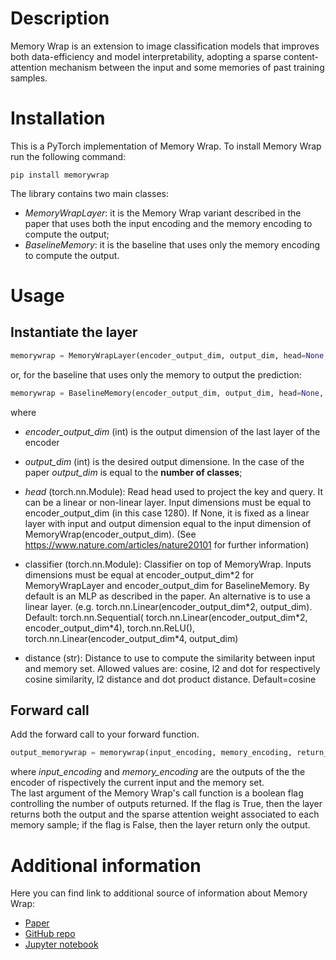 # Description
Memory Wrap is an extension to image classification models that improves both data-efficiency and model interpretability, adopting a sparse content-attention mechanism between the input and some memories of past training samples.

# Installation
This is a PyTorch implementation of Memory Wrap. To install Memory Wrap run the following command:
```
pip install memorywrap
```

The library contains two main classes:
- *MemoryWrapLayer*: it is the Memory Wrap variant described in the paper that uses both the input encoding and the memory encoding to compute the output;
- *BaselineMemory*: it is the baseline that uses only the memory encoding to compute the output.

# Usage
## Instantiate the layer
```python
memorywrap = MemoryWrapLayer(encoder_output_dim, output_dim, head=None, classifier=None, distance='cosine')
```
or, for the baseline that uses only the memory to output the prediction:
```python
memorywrap = BaselineMemory(encoder_output_dim, output_dim, head=None, classifier=None, distance='cosine')
```
where
- *encoder_output_dim* (int) is the output dimension of the last layer of the encoder 
- *output_dim* (int) is the desired output dimensione. In the case of the paper *output_dim* is equal to the **number of classes**;
- *head* (torch.nn.Module): Read head used to project the key and query. It can be a linear or non-linear layer. Input dimensions must be equal to encoder_output_dim (in this case 1280). If None, it is fixed as a linear layer with input and output dimension equal to the input dimension of MemoryWrap(encoder_output_dim). (See https://www.nature.com/articles/nature20101 for further information)
- classifier (torch.nn.Module): Classifier on top of MemoryWrap. Inputs dimensions must be equal at encoder_output_dim\*2 for MemoryWrapLayer and encoder_output_dim for BaselineMemory. By default is an MLP as described in the paper. An alternative is to use a linear layer. (e.g. torch.nn.Linear(encoder_output_dim\*2, output_dim). Default: torch.nn.Sequential( torch.nn.Linear(encoder_output_dim*2, encoder_output_dim\*4), torch.nn.ReLU(),            torch.nn.Linear(encoder_output_dim\*4, output_dim)

- distance (str): Distance to use to compute the similarity between input and memory set. Allowed values are: cosine, l2 and dot for respectively cosine similarity, l2 distance and dot product distance. Default=cosine
## Forward call
Add the forward call to your forward function.
```python
output_memorywrap = memorywrap(input_encoding, memory_encoding, return_weights=False)
```
where *input_encoding* and *memory_encoding* are the outputs of the the encoder of rispectively the current input and the memory set. <br>
The last argument of the Memory Wrap's call function is a boolean flag controlling the number of outputs returned. If the flag is True, then the layer returns both the output and the sparse attention weight associated to each memory sample; if the flag is False, then the layer return only the output.

# Additional information
Here you can find link to additional source of information about Memory Wrap:
- <a href="https://trebuchet.public.springernature.app/get_content/809bb246-b0f1-4f37-b640-270d7413ebdc">Paper</a>
- <a href="https://github.com/KRLGroup/memory-wrap">GitHub repo</a>
- <a href="https://colab.research.google.com/drive/1OPjcpTH7X8EV1ev361iuhVzd2Jfp9kFA">Jupyter notebook</a>

